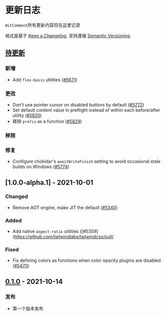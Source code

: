 # 更新日志

`WitComment`所有更新内容将在这里记录

格式是基于 [Keep a Changelog](https://keepachangelog.com/zh-CN/1.0.0/),
坚持遵循 [Semantic Versioning](https://semver.org/lang/zh-CN/).

## [待更新]

### 新增

- Add `flex-basis` utilities ([#5671](https://github.com/tailwindlabs/tailwindcss/pull/5671))

### 更改

- Don't use pointer cursor on disabled buttons by default ([#5772](https://github.com/tailwindlabs/tailwindcss/pull/5772))
- Set default content value in preflight instead of within each before/after utility ([#5820](https://github.com/tailwindlabs/tailwindcss/pull/5820))
- 移除 `prefix` as a function ([#5829](https://github.com/tailwindlabs/tailwindcss/pull/5829))

### 移除

### 修复

- Configure chokidar's `awaitWriteFinish` setting to avoid occasional stale builds on Windows ([#5774](https://github.com/tailwindlabs/tailwindcss/pull/5774))


## [1.0.0-alpha.1] - 2021-10-01

### Changed

- Remove AOT engine, make JIT the default ([#5340](https://github.com/tailwindlabs/tailwindcss/pull/5340))


### Added

- Add native `aspect-ratio` utilities ([#5359](https://github.com/tailwindlabs/tailwindcss/pull/

### Fixed

- Fix defining colors as functions when color opacity plugins are disabled ([#5470](https://github.com/tailwindlabs/tailwindcss/pull/5470))




## [0.1.0] - 2021-10-14

### 发布

- 第一个版本发布

[待更新]: https://github.com/tailwindlabs/tailwindcss/compare/v3.0.0-alpha.1...HEAD

[0.1.0]: https://github.com/JamieDIng/witComment/releases/tag/v0.1.0
